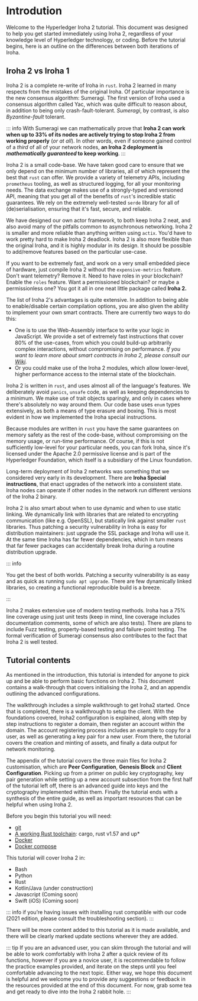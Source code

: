# Introdution

Welcome to the Hyperledger Iroha 2 tutorial. This document was designed to help you get started immediately using Iroha 2, regardless of your knowledge level of Hyperledger technology, or coding. Before the tutorial begins, here is an outline on the differences between both iterations of Iroha.

## Iroha 2 vs Iroha 1

Iroha 2 is a complete re-write of Iroha in `rust`. Iroha 2 learned in many respects from the mistakes of the original Iroha. Of particular importance is the new consensus algorithm: Sumeragi. The first version of Iroha used a consensus algorithm called Yac, which was quite difficult to reason about, in addition to being only crash-fault-tolerant. _Sumeragi_, by contrast, is also _Byzantine-fault_ tolerant.

::: info
With Sumeragi we can mathematically prove that **Iroha 2 can work when up to 33% of its nodes are actively trying to stop Iroha 2 from working properly** (_or at all_). In other words, even if someone gained control of a _third_ of all of your network nodes, **an Iroha 2 deployment is _mathematically guaranteed_ to keep working**.
:::

Iroha 2 is a small code-base. We have taken good care to ensure that we only depend on the minimum number of libraries, all of which represent the best that `rust` can offer. We provide a variety of telemetry APIs, including `prometheus` tooling, as well as structured logging, for all your monitoring needs. The data exchange makes use of a strongly-typed and versioned API, meaning that you get all of the benefits of `rust`'s incredible static guarantees. We rely on the extremely well-tested `serde` library for all of (de)serialisation, ensuring that it's fast, secure, and reliable.

We have designed our own actor framework, to both keep Iroha 2 neat, and also avoid many of the pitfalls common to asynchronous networking. Iroha 2 is smaller and more reliable than anything written using `actix`. You'd have to work pretty hard to make Iroha 2 deadlock. Iroha 2 is also more flexible than the original Iroha, and it is highly modular in its design. It should be possible to add/remove features based on the particular use-case.

If you want to be extremely fast, and work on a very small embedded piece of hardware, just compile Iroha 2 without the `expensive-metrics` feature. Don't want telemetry? Remove it. Need to have roles in your blockchain? Enable the `roles` feature. Want a permissioned blockchain? or maybe a permissionless one? You got it all in one neat little package called **Iroha 2.**

The list of Iroha 2's advantages is quite extensive. In addition to being able to enable/disable certain compilation options, you are also given the ability to implement your own smart contracts. There are currently two ways to do this:

-   One is to use the Web-Assembly interface to write your logic in JavaScript. We provide a set of extremely fast instructions that cover 80% of the use-cases, from which you could build-up arbitrarily complex interactions, without compromising on performance. _If you want to learn more about smart contracts in Iroha 2, please consult our [Wiki](https://wiki.hyperledger.org/display/iroha/Scripting+Languages+and+Runtimes+for+Iroha2+Smart+Contracts)._
-   Or you could make use of the Iroha 2 modules, which allow lower-level, higher performance access to the internal state of the blockchain.

Iroha 2 is written in `rust`, and uses almost all of the language's features. We deliberately avoid `panics`, `unsafe` code, as well as keeping dependencies to a minimum. We make use of trait objects sparingly, and only in cases where there's absolutely no way around them. Our code base uses `enum` types extensively, as both a means of type erasure and boxing. This is most evident in how we implemented the Iroha special instructions.

Because modules are written in `rust` you have the same guarantees on memory safety as the rest of the code-base, without compromising on the memory usage, or run-time performance. Of course, if this is not sufficiently low-level for your particular needs, you can fork Iroha, since it's licensed under the Apache 2.0 permissive license and is part of the Hyperledger Foundation, which itself is a subsidiary of the Linux foundation.

Long-term deployment of Iroha 2 networks was something that we considered very early in its development. There are **Iroha Special instructions**, that enact upgrades of the network into a consistent state. Iroha nodes can operate if other nodes in the network run different versions of the Iroha 2 binary.

Iroha 2 is also smart about when to use dynamic and when to use static linking. We dynamically link with libraries that are related to encrypting communication (like e.g. OpenSSL), but statically link against smaller `rust` libraries. Thus patching a security vulnerability in Iroha is easy for distribution maintainers: just upgrade the SSL package and Iroha will use it. At the same time Iroha has far fewer dependencies, which in turn means that far fewer packages can accidentally break Iroha during a routine distribution upgrade.

::: info

You get the best of both worlds. Patching a security vulnerability is as easy and as quick as running `sudo apt upgrade`. There are few dynamically linked libraries, so creating a functional reproducible build is a breeze.

:::

Iroha 2 makes extensive use of modern testing methods. Iroha has a 75% line coverage using just unit tests (keep in mind, line coverage includes documentation comments, some of which are also tests). There are plans to include Fuzz testing, property-based testing and failure-point testing. The formal verification of Sumeragi consensus also contributes to the fact that Iroha 2 is well tested.

## Tutorial contents

As mentioned in the introduction, this tutorial is intended for anyone to pick up and be able to perform basic functions on Iroha 2. This document contains a walk-through that covers initialising the Iroha 2, and an appendix outlining the advanced configurations.

The walkthrough includes a simple walkthrough to get Iroha2 started. Once that is completed, there is a walkthrough to setup the client. With the foundations covered, Iroha2 configuration is explained, along with step by step instructions to register a domain, then register an account within the domain. The account registering process includes an example to copy for a user, as well as generating a key pair for a new user. From there, the tutorial covers the creation and minting of assets, and finally a data output for network monitoring.

The appendix of the tutorial covers the three main files for Iroha 2 customisation, which are **Peer Configuration**, **Genesis Block** and **Client Configuration**. Picking up from a primer on public key cryptography, key pair generation while setting up a new account subsection from the first half of the tutorial left off, there is an advanced guide into keys and the cryptography implemented within them. Finally the tutorial ends with a synthesis of the entire guide, as well as important resources that can be helpful when using Iroha 2.

Before you begin this tutorial you will need:

-   [git](https://githowto.com/)
-   [A working Rust toolchain](https://www.rust-lang.org/learn/get-started): cargo, rust v1.57 and up\*
-   [Docker](https://docs.docker.com/get-docker/)
-   [Docker compose](https://docs.docker.com/compose/)

This tutorial will cover Iroha 2 in:

-   Bash
-   Python
-   Rust
-   Kotlin/Java (under construction)
-   Javascript (Coming soon)
-   Swift (iOS) (Coming soon)

::: info
if you’re having issues with installing rust compatible with our code (2021 edition, please consult the troubleshooting section).
:::

There will be more content added to this tutorial as it is made available, and there will be clearly marked update sections wherever they are added.

::: tip
If you are an advanced user, you can skim through the tutorial and will be able to work comfortably with Iroha 2 after a quick review of its functions, however if you are a novice user, it is recommendable to follow the practice examples provided, and iterate on the steps until you feel comfortable advancing to the next topic. Either way, we hope this document is helpful and we welcome you to provide any suggestions or feedback in the resources provided at the end of this document. For now, grab some tea and get ready to dive into the Iroha 2 rabbit hole.
:::

